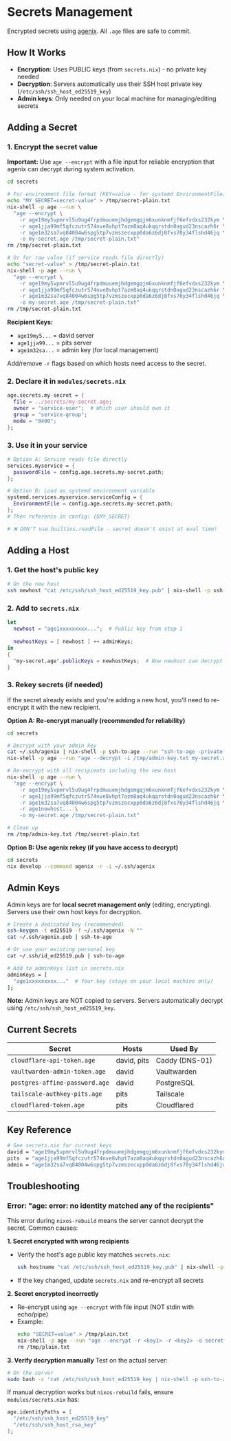 # Secrets Management

Encrypted secrets using [agenix](https://github.com/ryantm/agenix). All `.age` files are safe to commit.

## How It Works

- **Encryption**: Uses PUBLIC keys (from `secrets.nix`) - no private key needed
- **Decryption**: Servers automatically use their SSH host private key (`/etc/ssh/ssh_host_ed25519_key`)
- **Admin keys**: Only needed on your local machine for managing/editing secrets

## Adding a Secret

### 1. Encrypt the secret value

**Important:** Use `age --encrypt` with a file input for reliable encryption that agenix can decrypt during system activation.

```bash
cd secrets

# For environment file format (KEY=value - for systemd EnvironmentFile)
echo "MY_SECRET=secret-value" > /tmp/secret-plain.txt
nix-shell -p age --run \
  "age --encrypt \
    -r age19my5vpmrvl5u9ug4frpdmuuemjhdgemgqjm6xunknmfjf6efvdxs232kym \
    -r age1jja99mf5qfczutr574nve8vhpt7azm8aq4ukqqrstdn0agud23nscazh6r \
    -r age1m32sa7vq84004w6spg5tp7vzmszecxpp0da6z6dj8fxs70y34flshd46jq \
    -o my-secret.age /tmp/secret-plain.txt"
rm /tmp/secret-plain.txt

# Or for raw value (if service reads file directly)
echo "secret-value" > /tmp/secret-plain.txt
nix-shell -p age --run \
  "age --encrypt \
    -r age19my5vpmrvl5u9ug4frpdmuuemjhdgemgqjm6xunknmfjf6efvdxs232kym \
    -r age1jja99mf5qfczutr574nve8vhpt7azm8aq4ukqqrstdn0agud23nscazh6r \
    -r age1m32sa7vq84004w6spg5tp7vzmszecxpp0da6z6dj8fxs70y34flshd46jq \
    -o my-secret.age /tmp/secret-plain.txt"
rm /tmp/secret-plain.txt
```

**Recipient Keys:**
- `age19my5...` = david server
- `age1jja99...` = pits server  
- `age1m32sa...` = admin key (for local management)

Add/remove `-r` flags based on which hosts need access to the secret.

### 2. Declare it in `modules/secrets.nix`

```nix
age.secrets.my-secret = {
  file = ../secrets/my-secret.age;
  owner = "service-user";  # Which user should own it
  group = "service-group";
  mode = "0400";
};
```

### 3. Use it in your service

```nix
# Option A: Service reads file directly
services.myservice = {
  passwordFile = config.age.secrets.my-secret.path;
};

# Option B: Load as systemd environment variable
systemd.services.myservice.serviceConfig = {
  EnvironmentFile = config.age.secrets.my-secret.path;
};
# Then reference in config: {$MY_SECRET}

# ❌ DON'T use builtins.readFile - secret doesn't exist at eval time!
```

## Adding a Host

### 1. Get the host's public key

```bash
# On the new host
ssh newhost "cat /etc/ssh/ssh_host_ed25519_key.pub" | nix-shell -p ssh-to-age --run "ssh-to-age"
```

### 2. Add to `secrets.nix`

```nix
let
  newhost = "age1xxxxxxxxx...";  # Public key from step 1
  
  newhostKeys = [ newhost ] ++ adminKeys;
in
{
  "my-secret.age".publicKeys = newhostKeys;  # Now newhost can decrypt this
}
```

### 3. Rekey secrets (if needed)

If the secret already exists and you're adding a new host, you'll need to re-encrypt it with the new recipient.

**Option A: Re-encrypt manually (recommended for reliability)**
```bash
cd secrets

# Decrypt with your admin key
cat ~/.ssh/agenix | nix-shell -p ssh-to-age --run "ssh-to-age -private-key" > /tmp/admin-key.txt
nix-shell -p age --run "age --decrypt -i /tmp/admin-key.txt my-secret.age" > /tmp/secret-plain.txt

# Re-encrypt with all recipients including the new host
nix-shell -p age --run \
  "age --encrypt \
    -r age19my5vpmrvl5u9ug4frpdmuuemjhdgemgqjm6xunknmfjf6efvdxs232kym \
    -r age1jja99mf5qfczutr574nve8vhpt7azm8aq4ukqqrstdn0agud23nscazh6r \
    -r age1m32sa7vq84004w6spg5tp7vzmszecxpp0da6z6dj8fxs70y34flshd46jq \
    -r age1newhost... \
    -o my-secret.age /tmp/secret-plain.txt"

# Clean up
rm /tmp/admin-key.txt /tmp/secret-plain.txt
```

**Option B: Use agenix rekey (if you have access to decrypt)**
```bash
cd secrets
nix develop --command agenix -r -i ~/.ssh/agenix
```

## Admin Keys

Admin keys are for **local secret management only** (editing, encrypting). Servers use their own host keys for decryption.

```bash
# Create a dedicated key (recommended)
ssh-keygen -t ed25519 -f ~/.ssh/agenix -N ""
cat ~/.ssh/agenix.pub | ssh-to-age

# Or use your existing personal key
cat ~/.ssh/id_ed25519.pub | ssh-to-age

# Add to adminKeys list in secrets.nix
adminKeys = [
  "age1xxxxxxxxx..."  # Your key (stays on your local machine only)
];
```

**Note:** Admin keys are NOT copied to servers. Servers automatically decrypt using `/etc/ssh/ssh_host_ed25519_key`.

## Current Secrets

| Secret | Hosts | Used By |
|--------|-------|---------|
| `cloudflare-api-token.age` | david, pits | Caddy (DNS-01) |
| `vaultwarden-admin-token.age` | david | Vaultwarden |
| `postgres-affine-password.age` | david | PostgreSQL |
| `tailscale-authkey-pits.age` | pits | Tailscale |
| `cloudflared-token.age` | pits | Cloudflared |

## Key Reference

```nix
# See secrets.nix for current keys
david = "age19my5vpmrvl5u9ug4frpdmuuemjhdgemgqjm6xunknmfjf6efvdxs232kym";
pits  = "age1jja99mf5qfczutr574nve8vhpt7azm8aq4ukqqrstdn0agud23nscazh6r";
admin = "age1m32sa7vq84004w6spg5tp7vzmszecxpp0da6z6dj8fxs70y34flshd46jq";
```

## Troubleshooting

### Error: "age: error: no identity matched any of the recipients"

This error during `nixos-rebuild` means the server cannot decrypt the secret. Common causes:

**1. Secret encrypted with wrong recipients**
- Verify the host's age public key matches `secrets.nix`:
  ```bash
  ssh hostname "cat /etc/ssh/ssh_host_ed25519_key.pub" | nix-shell -p ssh-to-age --run "ssh-to-age"
  ```
- If the key changed, update `secrets.nix` and re-encrypt all secrets

**2. Secret encrypted incorrectly**
- Re-encrypt using `age --encrypt` with file input (NOT stdin with echo/pipe)
- Example:
  ```bash
  echo "SECRET=value" > /tmp/plain.txt
  nix-shell -p age --run "age --encrypt -r <key1> -r <key2> -o secret.age /tmp/plain.txt"
  rm /tmp/plain.txt
  ```

**3. Verify decryption manually**
Test on the actual server:
```bash
# On the server
sudo bash -c 'cat /etc/ssh/ssh_host_ed25519_key | nix-shell -p ssh-to-age --run "ssh-to-age -private-key" > /tmp/key.txt && nix-shell -p age --run "age --decrypt -i /tmp/key.txt /path/to/secret.age" && rm /tmp/key.txt'
```

If manual decryption works but `nixos-rebuild` fails, ensure `modules/secrets.nix` has:
```nix
age.identityPaths = [
  "/etc/ssh/ssh_host_ed25519_key"
  "/etc/ssh/ssh_host_rsa_key"
];
```

